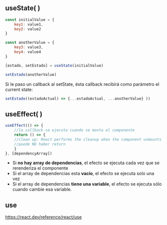 ## useState( )

```js
const initialValue = {
	key1: value1,
	key2: value2
}

const anotherValue = {
	key3: value3,
	key4: value4
}

[estado, setEstado] = useState(initialValue)

setEstado(anotherValue)
```
Si le paso un callback al setState, ésta callback recibirá como parámetro el current state:
```js
setEstado((estadoActual) => {...estadoActual, ...anotherValue} ))
```
## useEffect( )

```js
useEffect(() => {
    //la callback se ejecuta cuando se monta el componente
	return () => {
	//clean up: React performs the cleanup when the component unmounts
	//puede NO haber return
	}
}, [dependencyArray])
```
- Si **no hay array de dependencias**, el efecto se ejecuta cada vez que se rerenderiza el componente
- Si el array de dependencias esta **vacío**, el efecto se ejecuta solo una vez
- Si el array de dependencias **tiene una variable**, el efecto se ejecuta sólo cuando cambie esa variable.

## use
https://react.dev/reference/react/use
